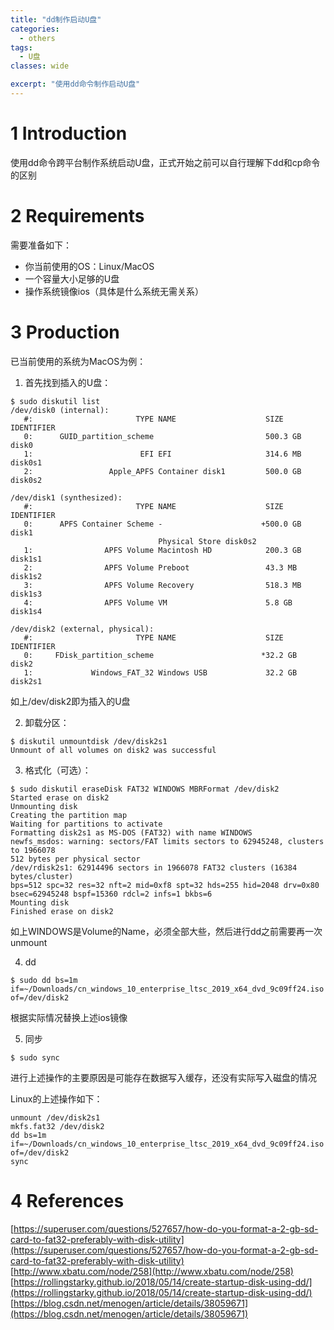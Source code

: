 ```yaml
---
title: "dd制作启动U盘"
categories:
  - others
tags:
  - U盘
classes: wide

excerpt: "使用dd命令制作启动U盘"
---
```


# 1 Introduction

使用dd命令跨平台制作系统启动U盘，正式开始之前可以自行理解下dd和cp命令的区别

# 2 Requirements

需要准备如下：
- 你当前使用的OS：Linux/MacOS
- 一个容量大小足够的U盘
- 操作系统镜像ios（具体是什么系统无需关系）

# 3 Production

已当前使用的系统为MacOS为例：

1. 首先找到插入的U盘：
```
$ sudo diskutil list
/dev/disk0 (internal):
   #:                       TYPE NAME                    SIZE       IDENTIFIER
   0:      GUID_partition_scheme                         500.3 GB   disk0
   1:                        EFI EFI                     314.6 MB   disk0s1
   2:                 Apple_APFS Container disk1         500.0 GB   disk0s2

/dev/disk1 (synthesized):
   #:                       TYPE NAME                    SIZE       IDENTIFIER
   0:      APFS Container Scheme -                      +500.0 GB   disk1
                                 Physical Store disk0s2
   1:                APFS Volume Macintosh HD            200.3 GB   disk1s1
   2:                APFS Volume Preboot                 43.3 MB    disk1s2
   3:                APFS Volume Recovery                518.3 MB   disk1s3
   4:                APFS Volume VM                      5.8 GB     disk1s4

/dev/disk2 (external, physical):
   #:                       TYPE NAME                    SIZE       IDENTIFIER
   0:     FDisk_partition_scheme                        *32.2 GB    disk2
   1:             Windows_FAT_32 Windows USB             32.2 GB    disk2s1
```
如上/dev/disk2即为插入的U盘

2. 卸载分区：
```
$ diskutil unmountdisk /dev/disk2s1
Unmount of all volumes on disk2 was successful
```

3. 格式化（可选）：
```
$ sudo diskutil eraseDisk FAT32 WINDOWS MBRFormat /dev/disk2
Started erase on disk2
Unmounting disk
Creating the partition map
Waiting for partitions to activate
Formatting disk2s1 as MS-DOS (FAT32) with name WINDOWS
newfs_msdos: warning: sectors/FAT limits sectors to 62945248, clusters to 1966078
512 bytes per physical sector
/dev/rdisk2s1: 62914496 sectors in 1966078 FAT32 clusters (16384 bytes/cluster)
bps=512 spc=32 res=32 nft=2 mid=0xf8 spt=32 hds=255 hid=2048 drv=0x80 bsec=62945248 bspf=15360 rdcl=2 infs=1 bkbs=6
Mounting disk
Finished erase on disk2
```
如上WINDOWS是Volume的Name，必须全部大些，然后进行dd之前需要再一次unmount

4. dd
```
$ sudo dd bs=1m if=~/Downloads/cn_windows_10_enterprise_ltsc_2019_x64_dvd_9c09ff24.iso of=/dev/disk2
```
根据实际情况替换上述ios镜像

5. 同步
```
$ sudo sync
```
进行上述操作的主要原因是可能存在数据写入缓存，还没有实际写入磁盘的情况

Linux的上述操作如下：
```
unmount /dev/disk2s1
mkfs.fat32 /dev/disk2
dd bs=1m if=~/Downloads/cn_windows_10_enterprise_ltsc_2019_x64_dvd_9c09ff24.iso of=/dev/disk2
sync
```

# 4 References
[https://superuser.com/questions/527657/how-do-you-format-a-2-gb-sd-card-to-fat32-preferably-with-disk-utility](https://superuser.com/questions/527657/how-do-you-format-a-2-gb-sd-card-to-fat32-preferably-with-disk-utility)  
[http://www.xbatu.com/node/258](http://www.xbatu.com/node/258)  
[https://rollingstarky.github.io/2018/05/14/create-startup-disk-using-dd/](https://rollingstarky.github.io/2018/05/14/create-startup-disk-using-dd/)  
[https://blog.csdn.net/menogen/article/details/38059671](https://blog.csdn.net/menogen/article/details/38059671)